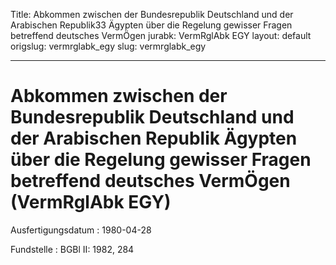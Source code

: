 Title: Abkommen zwischen der Bundesrepublik Deutschland und der Arabischen Republik33
  Ägypten über die Regelung gewisser Fragen betreffend deutsches VermÖgen
jurabk: VermRglAbk EGY
layout: default
origslug: vermrglabk_egy
slug: vermrglabk_egy

---

# Abkommen zwischen der Bundesrepublik Deutschland und der Arabischen Republik Ägypten über die Regelung gewisser Fragen betreffend deutsches VermÖgen (VermRglAbk EGY)

Ausfertigungsdatum
:   1980-04-28

Fundstelle
:   BGBl II: 1982, 284

